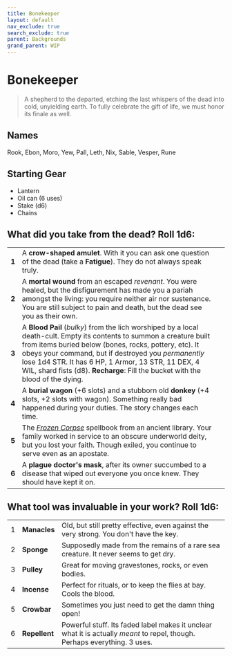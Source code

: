 ```yaml
---
title: Bonekeeper
layout: default
nav_exclude: true
search_exclude: true
parent: Backgrounds
grand_parent: WIP
---
```


# Bonekeeper

> A shepherd to the departed, etching the last whispers of the dead into cold, unyielding earth. To fully celebrate the gift of life, we must honor its finale as well.

## Names
Rook, Ebon, Moro, Yew, Pall, Leth, Nix, Sable, Vesper, Rune

## Starting Gear

- Lantern
- Oil can (6 uses)
- Stake (d6)
- Chains

## What did you take from the dead? Roll 1d6:

|       |                                                                                                                                                                                                                                                                                                                                                                                         |     |
| ----- | --------------------------------------------------------------------------------------------------------------------------------------------------------------------------------------------------------------------------------------------------------------------------------------------------------------------------------------------------------------------------------------- | --- |
| **1** | A **crow-shaped amulet**. With it you can ask one question of the dead (take a **Fatigue**). They do not always speak truly.  |
| **2** | A **mortal wound** from an escaped _revenant_. You were healed, but the disfigurement has made you a pariah amongst the living: you require neither air nor sustenance. You are still subject to pain and death, but the dead see you as their own.                                         |     |
| **3** | A **Blood Pail** (_bulky_) from the lich worshiped by a local death-cult. Empty its contents to summon a creature built from items buried below (bones, rocks, pottery, etc). It obeys your command, but if destroyed you _permanently_ lose 1d4 STR. It has 6 HP, 1 Armor, 13 STR, 11 DEX, 4 WIL, shard fists (d8). **Recharge**: Fill the bucket with the blood of the dying. |     |
| **4** | A **burial wagon** (+6 slots) and a stubborn old **donkey** (+4 slots, +2 slots with wagon). Something really bad happened during your duties. The story changes each time. |     |
| **5** | The [_Frozen Corpse_](https://cairnrpg.com/resources/more-spellbooks/#frozen-corpse) spellbook from an ancient library. Your family worked in service to an obscure underworld deity, but you lost your faith. Though exiled, you continue to serve even as an apostate.    |     |
| **6** | A **plague doctor's mask**, after its owner succumbed to a disease that wiped out everyone you once knew. They should have kept it on.

## What tool was invaluable in your work? Roll 1d6:

|     |               |                                                                                                                                   |
| --- | ------------- | --------------------------------------------------------------------------------------------------------------------------------- |
| 1   | **Manacles**  | Old, but still pretty effective, even against the very strong. You don't have the key.                                            |
| 2   | **Sponge**    | Supposedly made from the remains of a rare sea creature. It never seems to get dry.                             |
| 3   | **Pulley**    | Great for moving gravestones, rocks, or even bodies.                                                                             |
| 4   | **Incense**   | Perfect for rituals, or to keep the flies at bay. Cools the blood.                                                                |
| 5   | **Crowbar**   | Sometimes you just need to get the damn thing open!                                                                               |
| 6   | **Repellent** | Powerful stuff. Its faded label makes it unclear what it is actually _meant_ to repel, though. Perhaps everything. 3 uses. |

